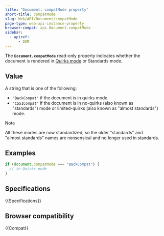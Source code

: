 ```yaml
---
title: "Document: compatMode property"
short-title: compatMode
slug: Web/API/Document/compatMode
page-type: web-api-instance-property
browser-compat: api.Document.compatMode
sidebar:
  - apiref:
      - DOM
---
```


The **`Document.compatMode`** read-only property indicates
whether the document is rendered in [Quirks mode](/en-US/docs/Web/HTML/Guides/Quirks_mode_and_standards_mode) or
Standards mode.

## Value

A string that is one of the following:

- `"BackCompat"` if the document is in quirks mode.
- `"CSS1Compat"` if the document is in no-quirks (also known as
  "standards") mode or limited-quirks (also known as "almost standards") mode.

> [!NOTE]
> All these modes are now standardized, so the older "standards"
> and "almost standards" names are nonsensical and no longer used in standards.

## Examples

```js
if (document.compatMode === "BackCompat") {
  // in Quirks mode
}
```

## Specifications

{{Specifications}}

## Browser compatibility

{{Compat}}
